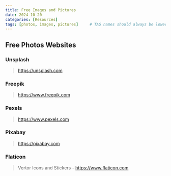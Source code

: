 ```yaml
---
title: Free Images and Pictures
date: 2024-10-20
categories: [Resources]
tags: [photos, images, pictures]     # TAG names should always be lowercase
---
```


## Free Photos Websites

### Unsplash

> <https://unsplash.com>

### Freepik

> <https://www.freepik.com>

### Pexels
> <https://www.pexels.com>

### Pixabay

> <https://pixabay.com>

### Flaticon

> Vertor Icons and Stickers - <https://www.flaticon.com>